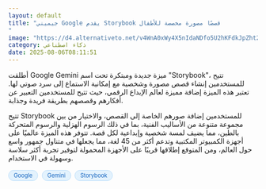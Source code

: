```yaml
---
layout: default
title: "جيميني Google يقدم Storybook قصصًا مصورة مخصصة للأطفال
"
image: "https://d4.alternativeto.net/v4WnA0xWy4X5nIdaNDfo5U2hKFdkJpZht2RhtsjsK_Q/rs:fill:1520:760:0/g:ce:0:0/YWJzOi8vZGlzdC9jb250ZW50LzE3NTQ0Njc5MTE2NzEucG5n.png"
category: ذكاء اصطناعي
date: 2025-08-06T08:11:51
---
```


أطلقت Google Gemini ميزة جديدة ومبتكرة تحت اسم "Storybook"، تتيح للمستخدمين إنشاء قصص مصورة وشخصية مع إمكانية الاستماع إلى سرد صوتي لها. تعتبر هذه الميزة إضافة مميزة لعالم الإبداع الرقمي، حيث تتيح للمستخدمين التعبير عن أفكارهم وقصصهم بطريقة فريدة وجذابة.

تتيح Storybook للمستخدمين إضافة صورهم الخاصة إلى القصص، والاختيار من بين مجموعة متنوعة من الأساليب الفنية، بما في ذلك الرسوم الهزلية والرسوم المتحركة بالطين، مما يضيف لمسة شخصية وإبداعية لكل قصة. تتوفر هذه الميزة عالميًا على أجهزة الكمبيوتر المكتبية وتدعم أكثر من 45 لغة، مما يجعلها في متناول جمهور واسع حول العالم، ومن المتوقع إطلاقها قريبًا على الأجهزة المحمولة لتوفير تجربة أكثر سلاسة وسهولة في الاستخدام.

<div style="margin-top:2px; margin-bottom:2px;"><a href="https://bidjadraft.github.io/?query=Google" style="background:#e3f2fd; color:#1565c0; font-size:80%; border-radius:12px; padding:3px 10px; margin:2px 4px 2px 0; display:inline-block; border:1px solid #bbdefb; text-decoration:none;">Google</a> <a href="https://bidjadraft.github.io/?query=Gemini" style="background:#e3f2fd; color:#1565c0; font-size:80%; border-radius:12px; padding:3px 10px; margin:2px 4px 2px 0; display:inline-block; border:1px solid #bbdefb; text-decoration:none;">Gemini</a> <a href="https://bidjadraft.github.io/?query=Storybook" style="background:#e3f2fd; color:#1565c0; font-size:80%; border-radius:12px; padding:3px 10px; margin:2px 4px 2px 0; display:inline-block; border:1px solid #bbdefb; text-decoration:none;">Storybook</a></div><br><br>
